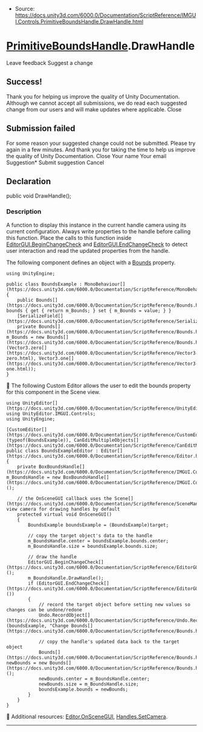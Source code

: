 * Source: https://docs.unity3d.com/6000.0/Documentation/ScriptReference/IMGUI.Controls.PrimitiveBoundsHandle.DrawHandle.html

#  [PrimitiveBoundsHandle](https://docs.unity3d.com/6000.0/Documentation/ScriptReference/IMGUI.Controls.PrimitiveBoundsHandle.html).DrawHandle
Leave feedback
Suggest a change
## Success!
Thank you for helping us improve the quality of Unity Documentation. Although we cannot accept all submissions, we do read each suggested change from our users and will make updates where applicable.
Close
## Submission failed
For some reason your suggested change could not be submitted. Please <a>try again</a> in a few minutes. And thank you for taking the time to help us improve the quality of Unity Documentation.
Close
Your name Your email Suggestion* Submit suggestion
Cancel
## Declaration
public void DrawHandle(); 
### Description
A function to display this instance in the current handle camera using its current configuration.
Always write properties to the handle before calling this function. Place the calls to this function inside [EditorGUI.BeginChangeCheck](https://docs.unity3d.com/6000.0/Documentation/ScriptReference/EditorGUI.BeginChangeCheck.html) and [EditorGUI.EndChangeCheck](https://docs.unity3d.com/6000.0/Documentation/ScriptReference/EditorGUI.EndChangeCheck.html) to detect user interaction and read the updated properties from the handle.  
  
The following component defines an object with a [Bounds](https://docs.unity3d.com/6000.0/Documentation/ScriptReference/Bounds.html) property.
```
using UnityEngine;  
  
public class BoundsExample : MonoBehaviour[](https://docs.unity3d.com/6000.0/Documentation/ScriptReference/MonoBehaviour.html)
{
    public Bounds[](https://docs.unity3d.com/6000.0/Documentation/ScriptReference/Bounds.html) bounds { get { return m_Bounds; } set { m_Bounds = value; } }
    [SerializeField[](https://docs.unity3d.com/6000.0/Documentation/ScriptReference/SerializeField.html)]
    private Bounds[](https://docs.unity3d.com/6000.0/Documentation/ScriptReference/Bounds.html) m_Bounds = new Bounds[](https://docs.unity3d.com/6000.0/Documentation/ScriptReference/Bounds.html)(Vector3.zero[](https://docs.unity3d.com/6000.0/Documentation/ScriptReference/Vector3-zero.html), Vector3.one[](https://docs.unity3d.com/6000.0/Documentation/ScriptReference/Vector3-one.html));
}

```

The following Custom Editor allows the user to edit the bounds property for this component in the Scene view.
```
using UnityEditor[](https://docs.unity3d.com/6000.0/Documentation/ScriptReference/UnityEditor.html);
using UnityEditor.IMGUI.Controls;
using UnityEngine;  
  
[CustomEditor[](https://docs.unity3d.com/6000.0/Documentation/ScriptReference/CustomEditor.html)(typeof(BoundsExample)), CanEditMultipleObjects[](https://docs.unity3d.com/6000.0/Documentation/ScriptReference/CanEditMultipleObjects.html)]
public class BoundsExampleEditor : Editor[](https://docs.unity3d.com/6000.0/Documentation/ScriptReference/Editor.html)
{
    private BoxBoundsHandle[](https://docs.unity3d.com/6000.0/Documentation/ScriptReference/IMGUI.Controls.BoxBoundsHandle.html) m_BoundsHandle = new BoxBoundsHandle[](https://docs.unity3d.com/6000.0/Documentation/ScriptReference/IMGUI.Controls.BoxBoundsHandle.html)();  
  
    // the OnSceneGUI callback uses the Scene[](https://docs.unity3d.com/6000.0/Documentation/ScriptReference/SceneManagement.Scene.html) view camera for drawing handles by default
    protected virtual void OnSceneGUI()
    {
        BoundsExample boundsExample = (BoundsExample)target;  
  
        // copy the target object's data to the handle
        m_BoundsHandle.center = boundsExample.bounds.center;
        m_BoundsHandle.size = boundsExample.bounds.size;  
  
        // draw the handle
        EditorGUI.BeginChangeCheck[](https://docs.unity3d.com/6000.0/Documentation/ScriptReference/EditorGUI.BeginChangeCheck.html)();
        m_BoundsHandle.DrawHandle();
        if (EditorGUI.EndChangeCheck[](https://docs.unity3d.com/6000.0/Documentation/ScriptReference/EditorGUI.EndChangeCheck.html)())
        {
            // record the target object before setting new values so changes can be undone/redone
            Undo.RecordObject[](https://docs.unity3d.com/6000.0/Documentation/ScriptReference/Undo.RecordObject.html)(boundsExample, "Change Bounds[](https://docs.unity3d.com/6000.0/Documentation/ScriptReference/Bounds.html)");  
  
            // copy the handle's updated data back to the target object
            Bounds[](https://docs.unity3d.com/6000.0/Documentation/ScriptReference/Bounds.html) newBounds = new Bounds[](https://docs.unity3d.com/6000.0/Documentation/ScriptReference/Bounds.html)();
            newBounds.center = m_BoundsHandle.center;
            newBounds.size = m_BoundsHandle.size;
            boundsExample.bounds = newBounds;
        }
    }
}

```

Additional resources: [Editor.OnSceneGUI](https://docs.unity3d.com/6000.0/Documentation/ScriptReference/Editor.OnSceneGUI.html), [Handles.SetCamera](https://docs.unity3d.com/6000.0/Documentation/ScriptReference/Handles.SetCamera.html).
* * *
